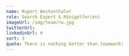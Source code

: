 ```yaml
---
name: Rupert Westenthaler
role: Search Expert & Minigolfer(en)
imageUrl: /img/team/rw.jpg
twitterUrl:
linkedinUrl: #
sort: 3
quote: There is nothing better than teamwork!
---
```

